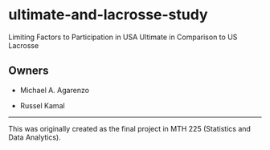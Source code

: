 # ultimate-and-lacrosse-study

Limiting Factors to Participation in USA Ultimate in Comparison to US Lacrosse

## Owners

* Michael A. Agarenzo

* Russel Kamal

---

This was originally created as the final project in MTH 225 (Statistics and Data Analytics).
